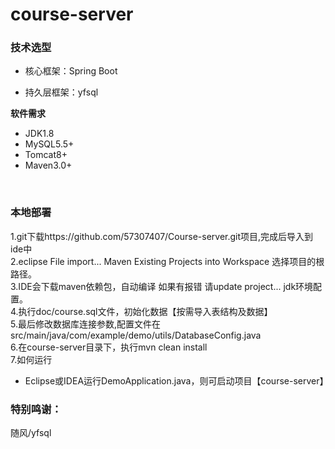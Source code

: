 #   course-server


###  **技术选型** 

- 核心框架：Spring Boot

- 持久层框架：yfsql

  

 **软件需求** 

- JDK1.8
- MySQL5.5+
- Tomcat8+
- Maven3.0+

<br>

### 本地部署



1.git下载https://github.com/57307407/Course-server.git项目,完成后导入到ide中 <br>
2.eclipse File import... Maven Existing Projects into Workspace 选择项目的根路径。<br>
3.IDE会下载maven依赖包，自动编译 如果有报错 请update project... jdk环境配置。<br>
4.执行doc/course.sql文件，初始化数据【按需导入表结构及数据】<br>
5.最后修改数据库连接参数,配置文件在src/main/java/com/example/demo/utils/DatabaseConfig.java<br>
6.在course-server目录下，执行mvn clean install
<br>7.如何运行

- Eclipse或IDEA运行DemoApplication.java，则可启动项目【course-server】

### 特别鸣谢：

随风/yfsql

